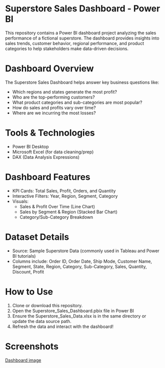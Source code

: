 # Superstore Sales Dashboard - Power BI
This repository contains a Power BI dashboard project analyzing the sales performance of a fictional superstore. The dashboard provides insights into sales trends, customer behavior, regional performance, and product categories to help stakeholders make data-driven decisions.

# Dashboard Overview
The Superstore Sales Dashboard helps answer key business questions like:
- Which regions and states generate the most profit?
- Who are the top-performing customers?
- What product categories and sub-categories are most popular?
- How do sales and profits vary over time?
- Where are we incurring the most losses?

# Tools & Technologies
- Power BI Desktop
- Microsoft Excel (for data cleaning/prep)
- DAX (Data Analysis Expressions)

# Dashboard Features
- KPI Cards: Total Sales, Profit, Orders, and Quantity
- Interactive Filters: Year, Region, Segment, Category
- Visuals:
  - Sales & Profit Over Time (Line Chart)
  - Sales by Segment & Region (Stacked Bar Chart)
  - Category/Sub-Category Breakdown
    
# Dataset Details
- Source: Sample Superstore Data (commonly used in Tableau and Power BI tutorials)
- Columns include: Order ID, Order Date, Ship Mode, Customer Name, Segment, State, Region, Category, Sub-Category, Sales, Quantity, Discount, Profit

# How to Use
1. Clone or download this repository.
2. Open the Superstore_Sales_Dashboard.pbix file in Power BI
3. Ensure the Superstore_Sales_Data.xlsx is in the same directory or update the data source path.
4. Refresh the data and interact with the dashboard!

# Screenshots
[Dashboard image](https://github.com/user-attachments/assets/226af87c-4084-419d-9c95-b62c3ababa69)
